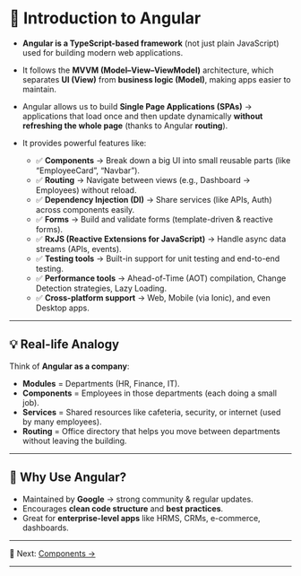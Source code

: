 
# 📘 Introduction to Angular

* **Angular is a TypeScript-based framework** (not just plain JavaScript) used for building modern web applications.
* It follows the **MVVM (Model–View–ViewModel)** architecture, which separates **UI (View)** from **business logic (Model)**, making apps easier to maintain.
* Angular allows us to build **Single Page Applications (SPAs)** → applications that load once and then update dynamically **without refreshing the whole page** (thanks to Angular **routing**).
* It provides powerful features like:

  * ✅ **Components** → Break down a big UI into small reusable parts (like “EmployeeCard”, “Navbar”).
  * ✅ **Routing** → Navigate between views (e.g., Dashboard → Employees) without reload.
  * ✅ **Dependency Injection (DI)** → Share services (like APIs, Auth) across components easily.
  * ✅ **Forms** → Build and validate forms (template-driven & reactive forms).
  * ✅ **RxJS (Reactive Extensions for JavaScript)** → Handle async data streams (APIs, events).
  * ✅ **Testing tools** → Built-in support for unit testing and end-to-end testing.
  * ✅ **Performance tools** → Ahead-of-Time (AOT) compilation, Change Detection strategies, Lazy Loading.
  * ✅ **Cross-platform support** → Web, Mobile (via Ionic), and even Desktop apps.

---

## 💡 Real-life Analogy

Think of **Angular as a company**:

* **Modules** = Departments (HR, Finance, IT).
* **Components** = Employees in those departments (each doing a small job).
* **Services** = Shared resources like cafeteria, security, or internet (used by many employees).
* **Routing** = Office directory that helps you move between departments without leaving the building.

---

## 🔑 Why Use Angular?

* Maintained by **Google** → strong community & regular updates.
* Encourages **clean code structure** and **best practices**.
* Great for **enterprise-level apps** like HRMS, CRMs, e-commerce, dashboards.

---

📌 Next: [Components →](./002.md)

---
